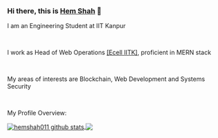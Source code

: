 ### Hi there, this is [Hem Shah](https://github.com/hemshah011) 👋

<p>I am an Engineering Student at IIT Kanpur</p>
<br>
<p>I work as Head of Web Operations <a href="https://github.com/ECell-IITK">[Ecell IITK]</a>, proficient in MERN stack</p>
<br>
<p>My areas of interests are Blockchain, Web Development and Systems Security</p>
<br>
<div>
  <p>My Profile Overview: </p>
</div>
<a href="https://github.com/hemshah011">
 <img align="center" src="https://github-readme-stats.vercel.app/api?username=hemshah011&show_icons=true&count_private=true&theme=radical" alt="hemshah011 github stats"/>
</a>
<a href="https://github.com/hemshah011">
 <img align="center" src="https://github-readme-stats.vercel.app/api/top-langs/?username=hemshah011&theme=radical&count_private=true&show_icons=true" />
</a>
